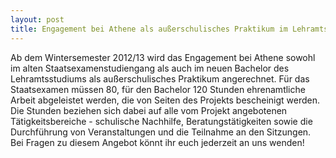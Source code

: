 ```yaml
---
layout: post
title: Engagement bei Athene als außerschulisches Praktikum im Lehramtsstudium anerkannt
---
```


Ab dem Wintersemester 2012/13 wird das Engagement bei Athene sowohl im alten Staatsexamenstudiengang als auch im neuen Bachelor des Lehramtsstudiums als außerschulisches Praktikum angerechnet. Für das Staatsexamen müssen 80, für den Bachelor 120 Stunden ehrenamtliche Arbeit abgeleistet werden, die von Seiten des Projekts bescheinigt werden. Die Stunden beziehen sich dabei auf alle vom Projekt angebotenen Tätigkeitsbereiche - schulische Nachhilfe, Beratungstätigkeiten sowie die Durchführung von Veranstaltungen und die Teilnahme an den Sitzungen. Bei Fragen zu diesem Angebot könnt ihr euch jederzeit an uns wenden!
